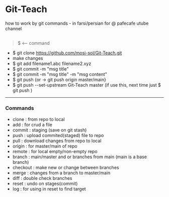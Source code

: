 # Git-Teach
how to work by git commands - in farsi/persian for @ pafecafe utube channel
##

> $ <-- command

- $ git clone https://github.com/mosi-sol/Git-Teach.git
- make changes
- $ git add filename1.abc filename2.xyz
- $ git commit -m "msg title"
- $ git commit -m "msg title" -m "msg content"
- $ git push {or -> git push origin master/main}
- $ git push --set-upstream Git-Teach master (if use this, next time just $ git push )
---

### Commands
- clone : from repo to local
- add : for crud a file
- commit : staging (save on git stash)
- push : upload commited(staged) file to repo
- pull : download changes from repo to local
- origin : for master/main of repo
- remote : for local empty/non-empty repo
- branch : main/master and or branches from main (main is a base branch)
- checkout : make new or change between branches
- merge : changes from a branch to master/main
- diff : double check branches
- reset : undo on stages(commit) 
- log : for using in reset to find target

